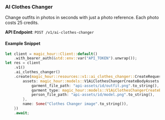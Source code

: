 
### AI Clothes Changer <a name="create"></a>

Change outfits in photos in seconds with just a photo reference. Each photo costs 25 credits.

**API Endpoint**: `POST /v1/ai-clothes-changer`

#### Example Snippet

```rust
let client = magic_hour::Client::default()
    .with_bearer_auth(&std::env::var("API_TOKEN").unwrap());
let res = client
    .v1()
    .ai_clothes_changer()
    .create(magic_hour::resources::v1::ai_clothes_changer::CreateRequest {
        assets: magic_hour::models::V1AiClothesChangerCreateBodyAssets {
            garment_file_path: "api-assets/id/outfit.png".to_string(),
            garment_type: magic_hour::models::V1AiClothesChangerCreateBodyAssetsGarmentTypeEnum::Dresses,
            person_file_path: "api-assets/id/model.png".to_string(),
        },
        name: Some("Clothes Changer image".to_string()),
    })
    .await;
```
